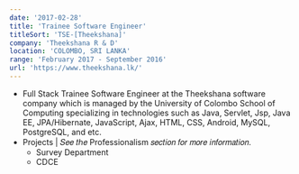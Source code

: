 ```yaml
---
date: '2017-02-28'
title: 'Trainee Software Engineer'
titleSort: 'TSE-[Theekshana]'
company: 'Theekshana R & D'
location: 'COLOMBO, SRI LANKA'
range: 'February 2017 - September 2016'
url: 'https://www.theekshana.lk/'
---
```


- Full Stack Trainee Software Engineer at the Theekshana software company which is managed by the University of Colombo School of Computing specializing in technologies such as Java, Servlet, Jsp, Java EE, JPA/Hibernate, JavaScript, Ajax, HTML, CSS, Android, MySQL, PostgreSQL, and etc.
- Projects | 𝑆𝑒𝑒 𝑡ℎ𝑒 Professionalism 𝑠𝑒𝑐𝑡𝑖𝑜𝑛 𝑓𝑜𝑟 𝑚𝑜𝑟𝑒 𝑖𝑛𝑓𝑜𝑟𝑚𝑎𝑡𝑖𝑜𝑛.
  - Survey Department
  - CDCE
